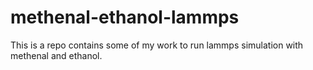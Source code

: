 # methenal-ethanol-lammps
This is a repo contains some of my work to run lammps simulation with methenal and ethanol.
